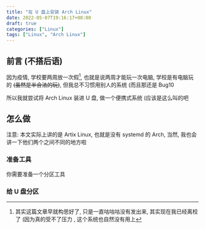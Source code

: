 ```yaml
---
title: "在 U 盘上安装 Arch Linux"
date: 2022-05-07T19:16:17+08:00
draft: true
categories: ["Linux"]
tags: ["Linux", "Arch Linux"]
---
```


## 前言 (不搭后语)
因为疫情, 学校要两周放一次假[^1], 也就是说两周才能玩一次电脑, 学校是有电脑玩的 ~~(虽然是半合法的玩)~~, 但我总不习惯用别人的系统 (而且那还是 Bug10

所以我就尝试将 Arch Linux 装进 U 盘, 做一个便携式系统 (应该是这么叫的吧

## 怎么做
注意: 本文实际上讲的是 Artix Linux, 也就是没有 systemd 的 Arch, 当然, 我也会讲一下他们两个之间不同的地方啦

### 准备工具
你需要准备一个分区工具

### 给 U 盘分区


[^1]: 其实这篇文章早就构思好了, 只是一直咕咕咕没有发出来, 其实现在我已经离校了 (因为真的受不了压力 , 这个系统也自然没有用上

